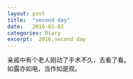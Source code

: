 ```yaml
---
layout: post
title:  "second day"
date:   2016-01-02
categories: Diary
excerpt:  2016,second day
---
```

亲戚中有个老人刚动了手术不久，去看了看。
<br>
如露亦如电，当作如是观。
